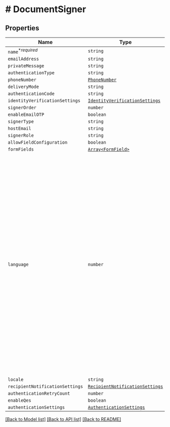 # # DocumentSigner



## Properties

Name | Type | Description | Notes
------------ | ------------- | ------------- | -------------
| `name`<sup>*_required_</sup> | ```string``` |   |  |
| `emailAddress` | ```string``` |   |  |
| `privateMessage` | ```string``` |   |  |
| `authenticationType` | ```string``` |   |  |
| `phoneNumber` | [```PhoneNumber```](PhoneNumber.md) |   |  |
| `deliveryMode` | ```string``` |   |  |
| `authenticationCode` | ```string``` |   |  |
| `identityVerificationSettings` | [```IdentityVerificationSettings```](IdentityVerificationSettings.md) |   |  |
| `signerOrder` | ```number``` |   |  |
| `enableEmailOTP` | ```boolean``` |   |  |
| `signerType` | ```string``` |   |  |
| `hostEmail` | ```string``` |   |  |
| `signerRole` | ```string``` |   |  |
| `allowFieldConfiguration` | ```boolean``` |   |  |
| `formFields` | [```Array<FormField>```](FormField.md) |   |  |
| `language` | ```number``` |  &lt;p&gt;Description:&lt;/p&gt;&lt;ul&gt;&lt;li&gt;&lt;i&gt;0&lt;/i&gt; - None&lt;/li&gt;&lt;li&gt;&lt;i&gt;1&lt;/i&gt; - English&lt;/li&gt;&lt;li&gt;&lt;i&gt;2&lt;/i&gt; - Spanish&lt;/li&gt;&lt;li&gt;&lt;i&gt;3&lt;/i&gt; - German&lt;/li&gt;&lt;li&gt;&lt;i&gt;4&lt;/i&gt; - French&lt;/li&gt;&lt;li&gt;&lt;i&gt;5&lt;/i&gt; - Romanian&lt;/li&gt;&lt;li&gt;&lt;i&gt;6&lt;/i&gt; - Norwegian&lt;/li&gt;&lt;li&gt;&lt;i&gt;7&lt;/i&gt; - Bulgarian&lt;/li&gt;&lt;li&gt;&lt;i&gt;8&lt;/i&gt; - Italian&lt;/li&gt;&lt;li&gt;&lt;i&gt;9&lt;/i&gt; - Danish&lt;/li&gt;&lt;li&gt;&lt;i&gt;10&lt;/i&gt; - Polish&lt;/li&gt;&lt;li&gt;&lt;i&gt;11&lt;/i&gt; - Portuguese&lt;/li&gt;&lt;li&gt;&lt;i&gt;12&lt;/i&gt; - Czech&lt;/li&gt;&lt;li&gt;&lt;i&gt;13&lt;/i&gt; - Dutch&lt;/li&gt;&lt;li&gt;&lt;i&gt;14&lt;/i&gt; - Swedish&lt;/li&gt;&lt;li&gt;&lt;i&gt;15&lt;/i&gt; - Russian&lt;/li&gt;&lt;/ul&gt; |  |
| `locale` | ```string``` |   |  |
| `recipientNotificationSettings` | [```RecipientNotificationSettings```](RecipientNotificationSettings.md) |   |  |
| `authenticationRetryCount` | ```number``` |   |  |
| `enableQes` | ```boolean``` |   |  |
| `authenticationSettings` | [```AuthenticationSettings```](AuthenticationSettings.md) |   |  |

[[Back to Model list]](../README.md#models) [[Back to API list]](../README.md#api-endpoints) [[Back to README]](../README.md)
